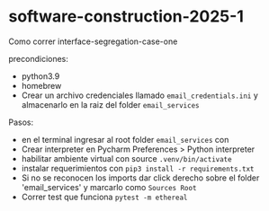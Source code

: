 # software-construction-2025-1


Como correr interface-segregation-case-one

precondiciones:

* python3.9
* homebrew 
* Crear un archivo credenciales llamado `email_credentials.ini` y almacenarlo en la raiz del folder `email_services`

Pasos:

* en el terminal ingresar al root folder `email_services` con
* Crear interpreter en Pycharm Preferences > Python interpreter
* habilitar ambiente virtual con source `.venv/bin/activate`
* instalar requerimientos con `pip3 install -r requirements.txt`
* Si no se reconocen los imports dar click derecho sobre el folder 'email_services' y marcarlo como `Sources Root`
* Correr test que funciona `pytest -m ethereal`